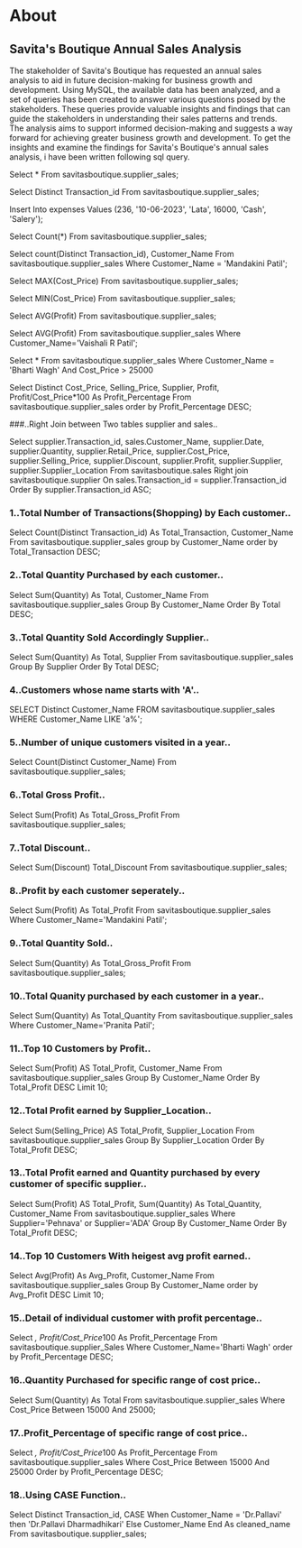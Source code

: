 # About
## Savita's Boutique Annual Sales Analysis
The stakeholder of Savita's Boutique has requested an annual sales analysis to aid in future decision-making for business growth and development. Using MySQL, the available data has been analyzed, and a set of queries has been created to answer various questions posed by the stakeholders. These queries provide valuable insights and findings that can guide the stakeholders in understanding their sales patterns and trends. The analysis aims to support informed decision-making and suggests a way forward for achieving greater business growth and development. 
To get the insights and examine the findings for Savita's Boutique's annual sales analysis, i have been written following sql query.

Select * From savitasboutique.supplier_sales;

Select Distinct Transaction_id
From savitasboutique.supplier_sales;

Insert Into expenses
Values  (236, '10-06-2023', 'Lata', 16000, 'Cash', 'Salery');

Select Count(*)
From savitasboutique.supplier_sales;

Select count(Distinct Transaction_id), Customer_Name
From savitasboutique.supplier_sales
Where Customer_Name = 'Mandakini Patil';

Select MAX(Cost_Price)
From savitasboutique.supplier_sales;

Select MIN(Cost_Price)
From savitasboutique.supplier_sales;

Select AVG(Profit)
From savitasboutique.supplier_sales;

Select AVG(Profit)
From savitasboutique.supplier_sales
Where Customer_Name='Vaishali R Patil';

Select *
From savitasboutique.supplier_sales
Where Customer_Name = 'Bharti Wagh' And Cost_Price > 25000

Select Distinct Cost_Price, Selling_Price, Supplier, Profit, Profit/Cost_Price*100 As Profit_Percentage
From savitasboutique.supplier_sales
order by Profit_Percentage DESC;

###..Right Join between Two tables supplier and sales..

Select supplier.Transaction_id, sales.Customer_Name, supplier.Date, supplier.Quantity, supplier.Retail_Price, supplier.Cost_Price, supplier.Selling_Price, supplier.Discount, supplier.Profit, supplier.Supplier, supplier.Supplier_Location
From savitasboutique.sales
Right join savitasboutique.supplier 
On sales.Transaction_id = supplier.Transaction_id
Order By supplier.Transaction_id ASC;

### 1..Total Number of Transactions(Shopping) by Each customer..

Select Count(Distinct Transaction_id) As Total_Transaction, Customer_Name
From savitasboutique.supplier_sales
group by Customer_Name
order by Total_Transaction DESC;

### 2..Total Quantity Purchased by each customer..

Select Sum(Quantity) As Total, Customer_Name
From savitasboutique.supplier_sales
Group By Customer_Name
Order By Total DESC;

### 3..Total Quantity Sold Accordingly Supplier..

Select Sum(Quantity) As Total, Supplier
From savitasboutique.supplier_sales
Group By Supplier
Order By Total DESC;

### 4..Customers whose name starts with 'A'..

SELECT Distinct Customer_Name 
FROM savitasboutique.supplier_sales
WHERE Customer_Name LIKE 'a%';

### 5..Number of unique customers visited in a  year..

Select Count(Distinct Customer_Name)
From savitasboutique.supplier_sales;

### 6..Total Gross Profit..
Select Sum(Profit) As Total_Gross_Profit
From savitasboutique.supplier_sales;

### 7..Total Discount..

Select Sum(Discount) Total_Discount
From savitasboutique.supplier_sales;


### 8..Profit by each customer seperately..
Select Sum(Profit) As Total_Profit
From savitasboutique.supplier_sales
Where Customer_Name='Mandakini Patil';

### 9..Total Quantity Sold..
Select Sum(Quantity) As Total_Gross_Profit
From savitasboutique.supplier_sales;

### 10..Total Quanity purchased by each customer in a year..

Select Sum(Quantity) As Total_Quantity
From savitasboutique.supplier_sales
Where Customer_Name='Pranita Patil';

### 11..Top 10 Customers by Profit..

Select Sum(Profit) AS Total_Profit, Customer_Name
From savitasboutique.supplier_sales
Group By Customer_Name
Order By Total_Profit DESC
Limit 10;

### 12..Total Profit earned by Supplier_Location..

Select Sum(Selling_Price) AS Total_Profit, Supplier_Location
From savitasboutique.supplier_sales
Group By Supplier_Location
Order By Total_Profit DESC;

### 13..Total Profit earned and Quantity purchased by every customer of specific supplier..  

Select Sum(Profit) AS Total_Profit, Sum(Quantity) As Total_Quantity, Customer_Name
From savitasboutique.supplier_sales
Where Supplier='Pehnava' or Supplier='ADA'
Group By Customer_Name
Order By Total_Profit DESC;

### 14..Top 10 Customers With heigest avg profit earned..

Select Avg(Profit) As Avg_Profit, Customer_Name
From savitasboutique.supplier_sales
Group By Customer_Name
order by Avg_Profit DESC
Limit 10;

### 15..Detail of individual customer with profit percentage..

Select *, Profit/Cost_Price*100 As Profit_Percentage
From savitasboutique.supplier_Sales
Where Customer_Name='Bharti Wagh'
order by Profit_Percentage DESC;

### 16..Quantity Purchased for specific range of cost price..

Select Sum(Quantity) As Total
From savitasboutique.supplier_sales
Where Cost_Price Between 15000 And 25000;

### 17..Profit_Percentage of specific range of cost price.. 

Select *, Profit/Cost_Price*100 As Profit_Percentage
From savitasboutique.supplier_sales
Where Cost_Price Between 15000 And 25000
Order by Profit_Percentage DESC;

### 18..Using CASE Function..

Select Distinct Transaction_id,
CASE 
 When Customer_Name = 'Dr.Pallavi' then 'Dr.Pallavi Dharmadhikari'
 Else Customer_Name 
 End As cleaned_name
From savitasboutique.supplier_sales;
  
